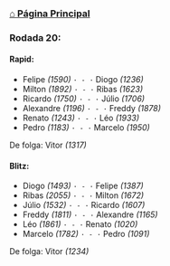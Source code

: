 ### [⌂ Página Principal](https://grupo-de-xadrez.github.io/)

### Rodada 20:

#### Rapid:

* Felipe *(1590)* `· - ·` Diogo *(1236)*  
* Milton *(1892)* `· - ·` Ribas *(1623)*  
* Ricardo *(1750)* `· - ·` Júlio *(1706)*  
* Alexandre *(1196)* `· - ·` Freddy *(1878)*  
* Renato *(1243)* `· - ·` Léo *(1933)*  
* Pedro *(1183)* `· - ·` Marcelo *(1950)*  

De folga: Vitor *(1317)*

#### Blitz:

* Diogo *(1493)* `· - ·` Felipe *(1387)*  
* Ribas *(2055)* `· - ·` Milton *(1672)*  
* Júlio *(1532)* `· - ·` Ricardo *(1607)*  
* Freddy *(1811)* `· - ·` Alexandre *(1165)*  
* Léo *(1861)* `· - ·` Renato *(1020)*  
* Marcelo *(1782)* `· - ·` Pedro *(1091)*  

De folga: Vitor *(1234)*


